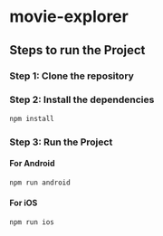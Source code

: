 # movie-explorer

## Steps to run the Project

### Step 1: Clone the repository

### Step 2: Install the dependencies

```bash
npm install
```

### Step 3: Run the Project

#### For Android

```bash
npm run android
```

#### For iOS

```bash
npm run ios
```
